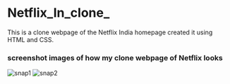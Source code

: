 # Netflix_In_clone_
 This is a clone webpage of the Netflix India homepage created it using HTML and CSS.
### screenshot images of how my clone webpage of Netflix looks
![snap1](https://user-images.githubusercontent.com/64370055/122679285-de3bd800-d207-11eb-8844-cc9b63994660.PNG)
![snap2](https://user-images.githubusercontent.com/64370055/122679301-ee53b780-d207-11eb-8094-6091c50b1ab2.PNG)

